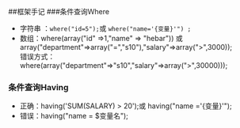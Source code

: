 ##框架手记
###条件查询Ｗhere
* 字符串 ：```where("id=5");```或 ```where("name='{变量}'") ;```
* 数组：where(array("id" =>1,"name" => "hebar")) 或　array("department"=>array("=","s10"),"salary"=>array(">",3000));<br/> 错误方式：where(array("department"=>"s10","salary"=>array(">",30000)));


### 条件查询Having
* 正确：having('SUM(SALARY) > 20');或 having("name ='{变量}'");
* 错误：having("name = $变量名");
